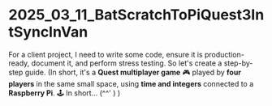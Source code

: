 # 2025_03_11_BatScratchToPiQuest3IntSyncInVan
For a client project, I need to write some code, ensure it is production-ready, document it, and perform stress testing. So let's create a step-by-step guide.   (In short, it's a **Quest multiplayer game** 🎮 played by **four players** in the same small space, using **time and integers** connected to a **Raspberry Pi**. 🕹️ In short... (^^' )  )
